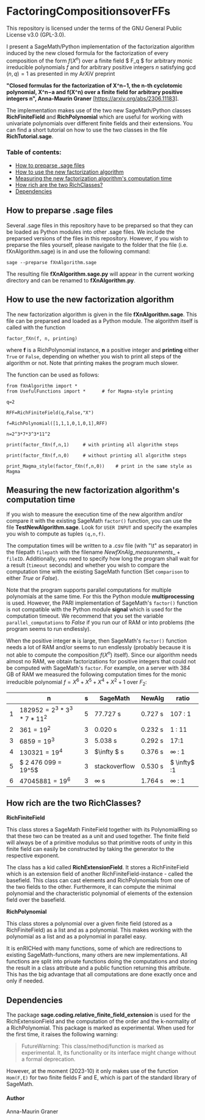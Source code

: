 # FactoringCompositionsoverFFs

This repository is licensed under the terms of the GNU General Public License v3.0 (GPL-3.0).

I present a SageMath/Python implementation of the factorization algorithm induced by the new closed formula for 
the factorization of every composition of the form $f(X^n)$ over a finite field $ F_q $ for arbitrary monic irreducible polynomials $f$ and for arbitrary positive integers $n$ satisfying $\gcd(n,q)=1$ as presented in my ArXiV preprint 

__"Closed formulas for the factorization of X^n−1, the n-th cyclotomic polynomial, X^n−a and f(X^n) over a finite field for arbitrary positive integers n", Anna-Maurin Graner__ [https://arxiv.org/abs/2306.11183]. 

The implementation makes use of the two new SageMath/Python classes  __RichFiniteField__ and __RichPolynomial__  which are useful for working with univariate polynomials over different finite fields and their extensions. You can find a short tutorial on how to use the two classes in the file __RichTutorial.sage__. 

### Table of contents:
- [How to preparse .sage files](https://github.com/amg-code/FactoringCompositionsoverFFs#how-to-preparse-sage-files)
- [How to use the new factorization algorithm](https://github.com/amg-code/FactoringCompositionsoverFFs#how-to-use-the-new-factorization-algorithm)
- [Measuring the new factorization algorithm's computation time](https://github.com/amg-code/FactoringCompositionsoverFFs#measuring-the-new-factorization-algorithms-computation-time)
- [How rich are the two RichClasses?](https://github.com/amg-code/FactoringCompositionsoverFFs#how-rich-are-the-two-richclasses)
- [Dependencies](https://github.com/amg-code/FactoringCompositionsoverFFs/tree/master#dependencies)

## How to preparse .sage files

Several .sage files in this repository have to be preparsed so that they can be loaded as Python modules into other .sage files. We include the preparsed versions of the files in this repository. However, if you wish to preparse the files yourself, please navigate to the folder that the file (i.e. fXnAlgorithm.sage) is in and use the following command:

`sage --preparse fXnAlgorithm.sage`

The resulting file __fXnAlgorithm.sage.py__ will appear in the current working directory and can be renamed to __fXnAlgorithm.py__. 



## How to use the new factorization algorithm

The new factorization algorithm is given in the file __fXnAlgorithm.sage__. This file can be preparsed and loaded as a Python module. The algorithm itself is called with the function

`factor_fXn(f, n, printing)`

where __f__ is a RichPolynomial instance, __n__ a positive integer and __printing__ either `True` or `False`, depending on whether you wish to print all steps of the algorithm or not. Note that printing makes the program much slower. 

The function can be used as follows:

    from fXnAlgorithm import * 
    from UsefulFunctions import *      # for Magma-style printing
    
    q=2
    
    RFF=RichFiniteField(q,False,"X")
    
    f=RichPolynomial([1,1,1,0,1,0,1],RFF)
    
    n=2^3*7*3^3*11^2
    
    print(factor_fXn(f,n,1)     # with printing all algorithm steps
    
    print(factor_fXn(f,n,0)     # without printing all algorithm steps 

    print_Magma_style(factor_fXn(f,n,0))    # print in the same style as Magma

## Measuring the new factorization algorithm's computation time

If you wish to measure the execution time of the new algorithm and/or compare it with the existing SageMath `factor()` function, you can use the file __TestNewAlgorithm.sage__.  Look for `USER INPUT` and specify the examples you wish to compute as tuples `(q,n,f)`. 

The computation times will be written to a .csv file (with "\t" as separator) in the filepath `filepath` with the filename _NewfXnAlg_measurements__ + `fileID`. Additionally, you need to specify how long the program shall wait for a result (`timeout` seconds) and whether you wish to compare the computation time with the existing SageMath function (Set `comparison` to either _True_ or _False_). 

Note that the program supports parallel computations for multiple polynomials at the same time. For this the Python module __multiprocessing__ is used. However, the PARI implementation of SageMath's `factor()` function is not compatible with the Python module __signal__ which is used for the computation timeout. We recommend that you set the variable `parallel_computations` to _False_ if you run our of RAM or into problems (the program seems to run endlessly). 

When the positive integer __n__ is large, then SageMath's `factor()` function needs a lot of RAM and/or seems to run endlessly (probably because it is not able to compute the composition $f(X^n)$ itself). Since our algorithm needs almost no RAM, we obtain factorizations for positive integers that could not be computed with SageMath's `factor`. For example, on a server with 384 GB of RAM we measured the following computation times for the monic irreducible polynomial $f=X^6+X^5+X^4+X^2+1$ over $F_2$:

| | n | s | SageMath | NewAlg | ratio| 
|--- | --- | --- | --- | --- | --- |
| 1 | $182 952 = 2^3 * 3^3 * 7 * 11^2$ | 5 | 77.727 s| 0.727 s | 107 : 1|
| 2 | $361 = 19^2$ | 3 | 0.020 s | 0.232 s | 1 : 11 | 
| 3 | $6 859 = 19^3$ | 3 | 5.038 s | 0.292 s | 17:1 | 
| 4 | $130 321 = 19^4$ | 3 | $\infty $ s | 0.376 s | $\infty$ : 1|  
| 5 | $ 2 476 099 = 19^5$ | 3 | stackoverflow | 0.530 s | $ \infty$ :1 |
| 6 | $47 045 881 = 19^6$ | 3 | $\infty$ s | 1.764 s | $\infty$ : 1| 


## How rich are the two RichClasses?
__RichFiniteField__ 

This class stores a SageMath FiniteField together with its PolynomialRing so that these two can be treated as a unit and used together. The finite field will always be of a primitive modulus so that primitive roots of unity in this finite field can easily be constructed by taking the generator to the respective exponent. 

The class has a kid called __RichExtensionField__. It stores a RichFiniteField which is an extension field of another RichFiniteField-instance - called the basefield. This class can cast elements and RichPolynomials from one of the two fields to the other. Furthermore, it can compute the minimal polynomial and the characteristic polynomial of elements of the extension field over the basefield. 

__RichPolynomial__ 

This class stores a polynomial over a given finite field (stored as a RichFiniteField) as a list and as a polynomial. This makes working with the polynomial as a list and as a polynomial in parallel easy.

It is enRICHed with many functions, some of which are redirections to existing SageMath-functions, many others are new implementations. 
All functions are split into private functions doing the computations and storing the result in a class attribute and a public function returning this attribute. This has the big advantage that all computations are done exactly once and only if needed. 

## Dependencies

The package __sage.coding.relative_finite_field_extension__ is used for the RichExtensionField and the computation of the order and the k-normality of a RichPolynomial. This package is marked as experimental. When used for the first time, it raises the following warning:
> FutureWarning: This class/method/function is marked as experimental. It, its functionality or its interface might change without a formal deprecation.
 
However, at the moment (2023-10) it only makes use of the function `Hom(F,E)` for two finite fields F and E, which is part of the standard library of SageMath.


#### Author
Anna-Maurin Graner

